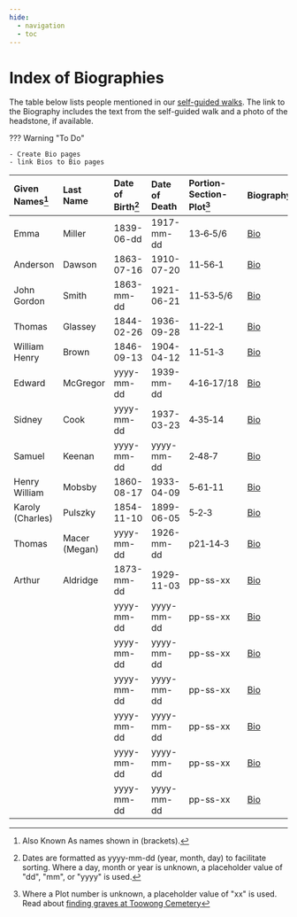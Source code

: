 ```yaml
---
hide:
  - navigation
  - toc
---
```


# Index of Biographies

The table below lists people mentioned in our [self-guided walks](../walks/index.md). The link to the Biography includes the text from the self-guided walk and a photo of the headstone, if available.

??? Warning "To Do" 

    - Create Bio pages
    - link Bios to Bio pages

| Given Names[^1]  | Last Name    | Date of Birth[^2] | Date of Death | Portion-Section-Plot[^3] | Biography |
| :----------      | :--------    | :--------- | :--------- | :--------- | :---------------------------   |
| Emma             | Miller       | 1839-06-dd | 1917-mm-dd | 13‑6‑5/6   | [Bio](emma-miller.md)          |
| Anderson         | Dawson       | 1863-07-16 | 1910-07-20 | 11‑56‑1    | [Bio](anderson-dawson.md)      |
| John Gordon      | Smith        | 1863-mm-dd | 1921-06-21 | 11‑53‑5/6  | [Bio](john-gordon-smith.md)    |
| Thomas           | Glassey      | 1844-02-26 | 1936-09-28 | 11‑22‑1    | [Bio](thomas-glassey.md)       |
| William Henry    | Brown        | 1846-09-13 | 1904-04-12 | 11‑51‑3    | [Bio](william-henry-browne.md) |
| Edward           | McGregor     | yyyy-mm-dd | 1939-mm-dd | 4‑16‑17/18 | [Bio](?.md)                    |
| Sidney           | Cook         | yyyy-mm-dd | 1937-03-23 | 4‑35‑14    | [Bio](?.md)                    |
| Samuel           | Keenan       | yyyy-mm-dd | yyyy-mm-dd | 2‑48‑7     | [Bio](?.md)                    |
| Henry William    | Mobsby       | 1860-08-17 | 1933-04-09 | 5‑61‑11    | [Bio](?.md)                    |
| Karoly (Charles) | Pulszky      | 1854-11-10 | 1899-06-05 | 5‑2‑3      | [Bio](?.md)                    |
| Thomas           | Macer (Megan)| yyyy-mm-dd | 1926-mm-dd | p21‑14‑3   | [Bio](?.md)                    |
| Arthur           | Aldridge     | 1873-mm-dd | 1929-11-03 | pp-ss-xx   | [Bio](?.md)                    |
|                  |              | yyyy-mm-dd | yyyy-mm-dd | pp-ss-xx   | [Bio](?.md)                    |
|                  |              | yyyy-mm-dd | yyyy-mm-dd | pp-ss-xx   | [Bio](?.md)                    |
|                  |              | yyyy-mm-dd | yyyy-mm-dd | pp-ss-xx   | [Bio](?.md)                    |
|                  |              | yyyy-mm-dd | yyyy-mm-dd | pp-ss-xx   | [Bio](?.md)                    |
|                  |              | yyyy-mm-dd | yyyy-mm-dd | pp-ss-xx   | [Bio](?.md)                    |
|                  |              | yyyy-mm-dd | yyyy-mm-dd | pp-ss-xx   | [Bio](?.md)                    |


[^1]: Also Known As names shown in (brackets).
[^2]: Dates are formatted as yyyy-mm-dd (year, month, day) to facilitate sorting. Where a day, month or year is unknown, a placeholder value of "dd", "mm", or "yyyy" is used.
[^3]: Where a Plot number is unknown, a placeholder value of "xx" is used. Read about [finding graves at Toowong Cemetery](../cemetery/finding-graves.md)
